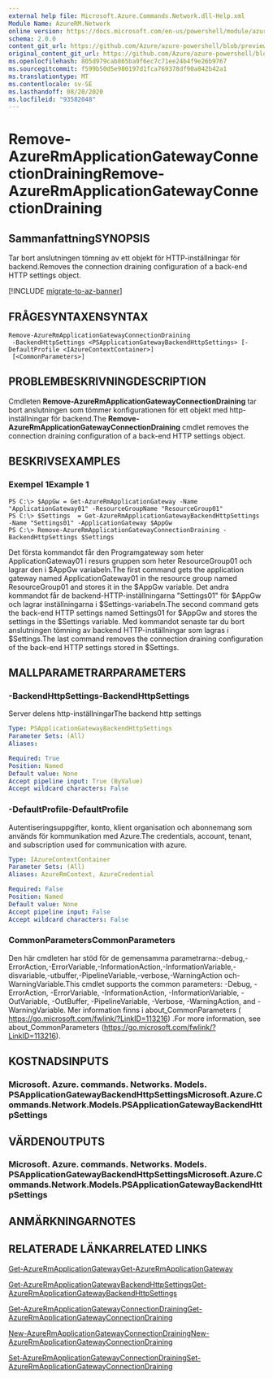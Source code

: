 ```yaml
---
external help file: Microsoft.Azure.Commands.Network.dll-Help.xml
Module Name: AzureRM.Network
online version: https://docs.microsoft.com/en-us/powershell/module/azurerm.network/remove-azurermapplicationgatewayconnectiondraining
schema: 2.0.0
content_git_url: https://github.com/Azure/azure-powershell/blob/preview/src/ResourceManager/Network/Commands.Network/help/Remove-AzureRmApplicationGatewayConnectionDraining.md
original_content_git_url: https://github.com/Azure/azure-powershell/blob/preview/src/ResourceManager/Network/Commands.Network/help/Remove-AzureRmApplicationGatewayConnectionDraining.md
ms.openlocfilehash: 805d979cab865ba9f6ec7c71ee24b4f9e26b9767
ms.sourcegitcommit: f599b50d5e980197d1fca769378df90a842b42a1
ms.translationtype: MT
ms.contentlocale: sv-SE
ms.lasthandoff: 08/20/2020
ms.locfileid: "93582048"
---
```

# <span data-ttu-id="b8d2b-101">Remove-AzureRmApplicationGatewayConnectionDraining</span><span class="sxs-lookup"><span data-stu-id="b8d2b-101">Remove-AzureRmApplicationGatewayConnectionDraining</span></span>

## <span data-ttu-id="b8d2b-102">Sammanfattning</span><span class="sxs-lookup"><span data-stu-id="b8d2b-102">SYNOPSIS</span></span>
<span data-ttu-id="b8d2b-103">Tar bort anslutningen tömning av ett objekt för HTTP-inställningar för backend.</span><span class="sxs-lookup"><span data-stu-id="b8d2b-103">Removes the connection draining configuration of a back-end HTTP settings object.</span></span>

[!INCLUDE [migrate-to-az-banner](../../includes/migrate-to-az-banner.md)]

## <span data-ttu-id="b8d2b-104">FRÅGESYNTAXEN</span><span class="sxs-lookup"><span data-stu-id="b8d2b-104">SYNTAX</span></span>

```
Remove-AzureRmApplicationGatewayConnectionDraining
 -BackendHttpSettings <PSApplicationGatewayBackendHttpSettings> [-DefaultProfile <IAzureContextContainer>]
 [<CommonParameters>]
```

## <span data-ttu-id="b8d2b-105">PROBLEMBESKRIVNING</span><span class="sxs-lookup"><span data-stu-id="b8d2b-105">DESCRIPTION</span></span>
<span data-ttu-id="b8d2b-106">Cmdleten **Remove-AzureRmApplicationGatewayConnectionDraining** tar bort anslutningen som tömmer konfigurationen för ett objekt med http-inställningar för backend.</span><span class="sxs-lookup"><span data-stu-id="b8d2b-106">The **Remove-AzureRmApplicationGatewayConnectionDraining** cmdlet removes the connection draining configuration of a back-end HTTP settings object.</span></span>

## <span data-ttu-id="b8d2b-107">BESKRIVS</span><span class="sxs-lookup"><span data-stu-id="b8d2b-107">EXAMPLES</span></span>

### <span data-ttu-id="b8d2b-108">Exempel 1</span><span class="sxs-lookup"><span data-stu-id="b8d2b-108">Example 1</span></span>
```
PS C:\> $AppGw = Get-AzureRmApplicationGateway -Name "ApplicationGateway01" -ResourceGroupName "ResourceGroup01"
PS C:\> $Settings  = Get-AzureRmApplicationGatewayBackendHttpSettings -Name "Settings01" -ApplicationGateway $AppGw
PS C:\> Remove-AzureRmApplicationGatewayConnectionDraining -BackendHttpSettings $Settings
```

<span data-ttu-id="b8d2b-109">Det första kommandot får den Programgateway som heter ApplicationGateway01 i resurs gruppen som heter ResourceGroup01 och lagrar den i $AppGw variabeln.</span><span class="sxs-lookup"><span data-stu-id="b8d2b-109">The first command gets the application gateway named ApplicationGateway01 in the resource group named ResourceGroup01 and stores it in the $AppGw variable.</span></span>
<span data-ttu-id="b8d2b-110">Det andra kommandot får de backend-HTTP-inställningarna "Settings01" för $AppGw och lagrar inställningarna i $Settings-variabeln.</span><span class="sxs-lookup"><span data-stu-id="b8d2b-110">The second command gets the back-end HTTP settings named Settings01 for $AppGw and stores the settings in the $Settings variable.</span></span>
<span data-ttu-id="b8d2b-111">Med kommandot senaste tar du bort anslutningen tömning av backend HTTP-inställningar som lagras i $Settings.</span><span class="sxs-lookup"><span data-stu-id="b8d2b-111">The last command removes the connection draining configuration of the back-end HTTP settings stored in $Settings.</span></span>

## <span data-ttu-id="b8d2b-112">MALLPARAMETRAR</span><span class="sxs-lookup"><span data-stu-id="b8d2b-112">PARAMETERS</span></span>

### <span data-ttu-id="b8d2b-113">-BackendHttpSettings</span><span class="sxs-lookup"><span data-stu-id="b8d2b-113">-BackendHttpSettings</span></span>
<span data-ttu-id="b8d2b-114">Server delens http-inställningar</span><span class="sxs-lookup"><span data-stu-id="b8d2b-114">The backend http settings</span></span>

```yaml
Type: PSApplicationGatewayBackendHttpSettings
Parameter Sets: (All)
Aliases: 

Required: True
Position: Named
Default value: None
Accept pipeline input: True (ByValue)
Accept wildcard characters: False
```

### <span data-ttu-id="b8d2b-115">-DefaultProfile</span><span class="sxs-lookup"><span data-stu-id="b8d2b-115">-DefaultProfile</span></span>
<span data-ttu-id="b8d2b-116">Autentiseringsuppgifter, konto, klient organisation och abonnemang som används för kommunikation med Azure.</span><span class="sxs-lookup"><span data-stu-id="b8d2b-116">The credentials, account, tenant, and subscription used for communication with azure.</span></span>

```yaml
Type: IAzureContextContainer
Parameter Sets: (All)
Aliases: AzureRmContext, AzureCredential

Required: False
Position: Named
Default value: None
Accept pipeline input: False
Accept wildcard characters: False
```

### <span data-ttu-id="b8d2b-117">CommonParameters</span><span class="sxs-lookup"><span data-stu-id="b8d2b-117">CommonParameters</span></span>
<span data-ttu-id="b8d2b-118">Den här cmdleten har stöd för de gemensamma parametrarna:-debug,-ErrorAction,-ErrorVariable,-InformationAction,-InformationVariable,-disvariable,-utbuffer,-PipelineVariable,-verbose,-WarningAction och-WarningVariable.</span><span class="sxs-lookup"><span data-stu-id="b8d2b-118">This cmdlet supports the common parameters: -Debug, -ErrorAction, -ErrorVariable, -InformationAction, -InformationVariable, -OutVariable, -OutBuffer, -PipelineVariable, -Verbose, -WarningAction, and -WarningVariable.</span></span> <span data-ttu-id="b8d2b-119">Mer information finns i about_CommonParameters ( https://go.microsoft.com/fwlink/?LinkID=113216) .</span><span class="sxs-lookup"><span data-stu-id="b8d2b-119">For more information, see about_CommonParameters (https://go.microsoft.com/fwlink/?LinkID=113216).</span></span>

## <span data-ttu-id="b8d2b-120">KOSTNADS</span><span class="sxs-lookup"><span data-stu-id="b8d2b-120">INPUTS</span></span>

### <span data-ttu-id="b8d2b-121">Microsoft. Azure. commands. Networks. Models. PSApplicationGatewayBackendHttpSettings</span><span class="sxs-lookup"><span data-stu-id="b8d2b-121">Microsoft.Azure.Commands.Network.Models.PSApplicationGatewayBackendHttpSettings</span></span>

## <span data-ttu-id="b8d2b-122">VÄRDEN</span><span class="sxs-lookup"><span data-stu-id="b8d2b-122">OUTPUTS</span></span>

### <span data-ttu-id="b8d2b-123">Microsoft. Azure. commands. Networks. Models. PSApplicationGatewayBackendHttpSettings</span><span class="sxs-lookup"><span data-stu-id="b8d2b-123">Microsoft.Azure.Commands.Network.Models.PSApplicationGatewayBackendHttpSettings</span></span>

## <span data-ttu-id="b8d2b-124">ANMÄRKNINGAR</span><span class="sxs-lookup"><span data-stu-id="b8d2b-124">NOTES</span></span>

## <span data-ttu-id="b8d2b-125">RELATERADE LÄNKAR</span><span class="sxs-lookup"><span data-stu-id="b8d2b-125">RELATED LINKS</span></span>

[<span data-ttu-id="b8d2b-126">Get-AzureRmApplicationGateway</span><span class="sxs-lookup"><span data-stu-id="b8d2b-126">Get-AzureRmApplicationGateway</span></span>](./Get-AzureRmApplicationGateway.md)

[<span data-ttu-id="b8d2b-127">Get-AzureRmApplicationGatewayBackendHttpSettings</span><span class="sxs-lookup"><span data-stu-id="b8d2b-127">Get-AzureRmApplicationGatewayBackendHttpSettings</span></span>](./Get-AzureRmApplicationGatewayBackendHttpSettings.md)

[<span data-ttu-id="b8d2b-128">Get-AzureRmApplicationGatewayConnectionDraining</span><span class="sxs-lookup"><span data-stu-id="b8d2b-128">Get-AzureRmApplicationGatewayConnectionDraining</span></span>](./Get-AzureRmApplicationGatewayConnectionDraining.md)

[<span data-ttu-id="b8d2b-129">New-AzureRmApplicationGatewayConnectionDraining</span><span class="sxs-lookup"><span data-stu-id="b8d2b-129">New-AzureRmApplicationGatewayConnectionDraining</span></span>](./New-AzureRmApplicationGatewayConnectionDraining.md)

[<span data-ttu-id="b8d2b-130">Set-AzureRmApplicationGatewayConnectionDraining</span><span class="sxs-lookup"><span data-stu-id="b8d2b-130">Set-AzureRmApplicationGatewayConnectionDraining</span></span>](./Set-AzureRmApplicationGatewayConnectionDraining.md)


